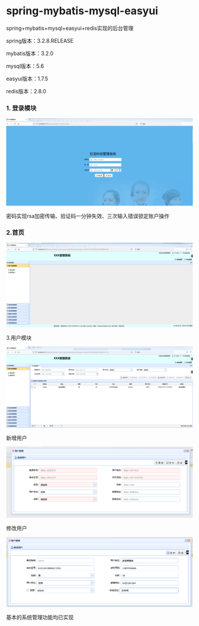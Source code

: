 # spring-mybatis-mysql-easyui
spring+mybatis+mysql+easyui+redis实现的后台管理



spring版本：3.2.8.RELEASE

mybatis版本：3.2.0

mysql版本：5.6

easyui版本：1.7.5

redis版本：2.8.0



### 1. 登录模块

![](./images/login.png)

密码实现rsa加密传输、验证码一分钟失效、三次输入错误锁定账户操作



### 2.首页

![](./images/index.png)



3.用户模块

![](./images/user-index.png)

新增用户

![](./images/user-add.png)

修改用户

![](./images/user-edit.png)



基本的系统管理功能均已实现

